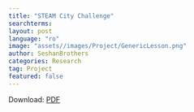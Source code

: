 ```yaml
---
title: "STEAM City Challenge"
searchterms:
layout: post
language: "ro"
image: "assets//images/Project/GenericLesson.png"
author: SeshanBrothers
categories: Research
tag: Project
featured: false
---
```


Download: <a href="/translations/ro/Project/SteamCityChallenge (rom).pdf">PDF</a>
